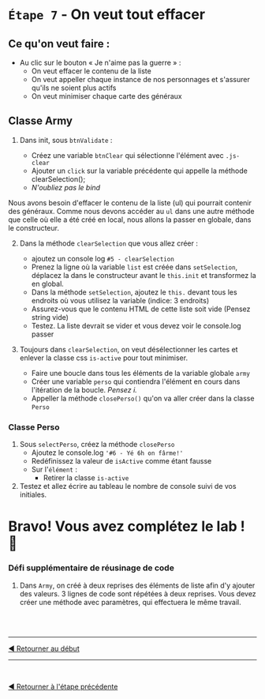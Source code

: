 # `Étape 7` - On veut tout effacer

## Ce qu'on veut faire :

- Au clic sur le bouton « Je n'aime pas la guerre » :
  - On veut effacer le contenu de la liste
  - On veut appeller chaque instance de nos personnages et s'assurer qu'ils ne soient plus actifs
  - On veut minimiser chaque carte des généraux

## Classe Army

1. Dans init, sous `btnValidate` :

   - Créez une variable `btnClear` qui sélectionne l'élément avec `.js-clear`
   - Ajouter un `click` sur la variable précédente qui appelle la méthode clearSelection();
   - _N'oubliez pas le bind_

Nous avons besoin d'effacer le contenu de la liste (ul) qui pourrait contenir des généraux. Comme nous devons accéder au `ul` dans une autre méthode que celle où elle a été créé en local, nous allons la passer en globale, dans le constructeur.

2. Dans la méthode `clearSelection` que vous allez créer :

   - ajoutez un console log `#5 - clearSelection`
   - Prenez la ligne où la variable `list` est créée dans `setSelection`, déplacez la dans le constructeur avant le `this.init` et transformez la en global.
   - Dans la méthode `setSelection`, ajoutez le `this.` devant tous les endroits où vous utilisez la variable (indice:  3 endroits)
   - Assurez-vous que le contenu HTML de cette liste soit vide (Pensez string vide)
   - Testez. La liste devrait se vider et vous devez voir le console.log passer

1. Toujours dans `clearSelection`, on veut désélectionner les cartes et enlever la classe css `is-active` pour tout minimiser.

   - Faire une boucle dans tous les éléments de la variable globale `army`
   - Créer une variable `perso` qui contiendra l'élément en cours dans l'itération de la boucle. _Pensez i._
   - Appeller la méthode `closePerso()` qu'on va aller créer dans la classe `Perso`

### Classe Perso

1. Sous `selectPerso`, créez la méthode `closePerso`
   - Ajoutez le console.log `'#6 - Yé 6h on fârme!'`
   - Redéfinissez la valeur de `isActive` comme étant fausse
   - Sur l'`élément` :
     - Retirer la classe `is-active`
1. Testez et allez écrire au tableau le nombre de console suivi de vos initiales.

# Bravo! Vous avez complétez le lab ! 💪

### Défi supplémentaire de réusinage de code
1. Dans `Army`, on créé à deux reprises des éléments de liste afin d'y ajouter des valeurs. 3 lignes de code sont répétées à deux reprises. Vous devez créer une méthode avec paramètres, qui effectuera le même travail.



<br><br><hr>

[◀ Retourner au début](../readme.md)

<hr><br>

[◀ Retourner à l'étape précédente](f.md)
